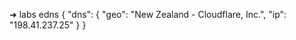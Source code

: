 ➜  labs edns
{
  "dns": {
    "geo": "New Zealand - Cloudflare, Inc.",
    "ip": "198.41.237.25"
  }
}